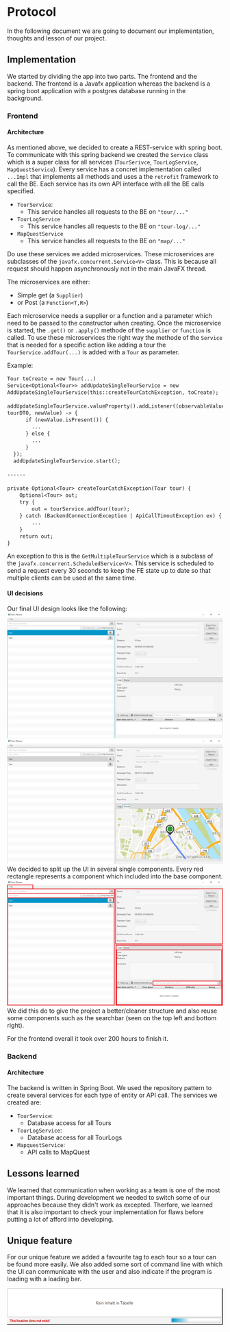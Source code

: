 # Protocol

In the following document we are going to
document our implementation, thoughts and lesson of our project.

## Implementation

We started by dividing the app into two parts. The frontend and the backend. The frontend is a Javafx
application whereas the backend is a spring boot application with a postgres database running in the background.

### Frontend

#### Architecture

As mentioned above, we decided to create a REST-service with spring boot.
To communicate with this spring backend we created the `Service` class which is a
super class for all services (`TourSerivce`, `TourLogService`, `MapQuestService`). Every service has a concret
implementation called `...Impl` that implements all methods
and uses a the `retrofit` framework to call the BE. Each service has its own API interface with all the BE calls
specified.

- `TourService`:
    - This service handles all requests to the BE on `"tour/..."`
- `TourLogService`
    - This service handles all requests to the BE on `"tour-log/..."`
- `MapQuestService`
    - This service handles all requests to the BE on `"map/..."`

Do use these services we added microservices. These microservices are subclasses of the `javafx.concurrent.Service<V>`
class.
This is because all request should happen asynchronously not in the main JavaFX thread.

The microservices are either:

- Simple get (a `Supplier`)
- or Post (a `Function<T,R>`)

Each microservice needs a supplier or a function and a parameter which need to be passed to the
constructor when creating. Once the microservice is started, the `.get()` or `.apply()` methode of the `supplier` or
`function` is called. To use these microservices the right way the methode of the `Service` that
is needed for a specific action like adding a tour the `TourService.addTour(...)` is added with a `Tour` as parameter.

Example:

```
Tour toCreate = new Tour(...)
Service<Optional<Tour>> addUpdateSingleTourService = new AddUpdateSingleTourService(this::createTourCatchException, toCreate);
  addUpdateSingleTourService.valueProperty().addListener((observableValue, tourDTO, newValue) -> {
      if (newValue.isPresent()) {
        ...
      } else {
        ...
      }
  });
  addUpdateSingleTourService.start();
  
------

private Optional<Tour> createTourCatchException(Tour tour) {
    Optional<Tour> out;
    try {
        out = tourService.addTour(tour);
    } catch (BackendConnectionException | ApiCallTimoutException ex) {
        ...
    }
    return out;
}
```

An exception to this is the `GetMultipleTourService` which is a subclass of the `javafx.concurrent.ScheduledService<V>`.
This service is scheduled to send a request every 30 seconds to keep the FE state up to date so that multiple clients
can be used at the same time.

#### UI decisions

Our final UI design looks like the following:
![TourPlannerUI](src/main/resources/TourPlannerUI.PNG)
![TourPlannerUI2](src/main/resources/TourPlannerUI2.PNG)
We decided to split up the UI in several single components. Every red rectangle represents a component which included
into the base component.
![TourPlannerUIComponents](src/main/resources/TourPlannerUIComponents.PNG)
We did this do to give the project a better/cleaner structure and also reuse some
components such as the searchbar (seen on the top left and bottom right).

For the frontend overall it took over 200 hours to finish it.

### Backend

#### Architecture

The backend is written in Spring Boot. We used the repository pattern to create several services for each type of entity
or API call. The services we created are:

- `TourService`:
    - Database access for all Tours
- `TourLogService`:
    - Database access for all TourLogs
- `MapquestService`:
    - API calls to MapQuest

## Lessons learned

We learned that communication when working as a team is one of the most important things.
During development we needed to switch some of our approaches because they didn't work as excepted. Therfore, we learned
that it is also important to check your implementation for flaws before putting a lot of afford into developing.

## Unique feature

For our unique feature we added a favourite tag to each tour so a tour can be found more easily. We also added some sort
of command line with which the UI can communicate with the user and also indicate if the program is loading with a
loading bar.

![LoadingBar](src/main/resources/InfoBar.png)


